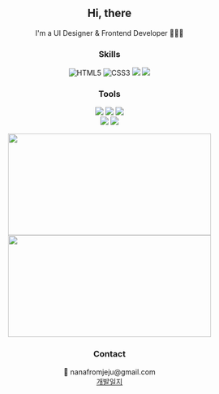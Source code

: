 <h2 align="center">Hi, there</h2>

<p align="center">
  I'm a UI Designer & Frontend Developer 👩🏻‍💻
</p>

<h3 align="center">Skills</h3>

<p align="center">
  <img src="https://img.shields.io/badge/html5-%23E34F26.svg?style=for-the-badge&logo=html5&logoColor=white" alt="HTML5"/>
  <img src="https://img.shields.io/badge/css3-%231572B6.svg?style=for-the-badge&logo=css3&logoColor=white" alt="CSS3"/>
 <img src="https://img.shields.io/badge/javascript-F7DF1E?style=for-the-badge&logo=javascript&logoColor=white">
  <img src="https://img.shields.io/badge/React-61DAFB?style=for-the-badge&logo=React&logoColor=white">
</p>

<h3 align="center">Tools</h3>
<p align="center">
  <img src="https://img.shields.io/badge/adobeaftereffects-55AD9B?style=for-the-badge&logo=adobeaftereffects&logoColor=white">
  <img src="https://img.shields.io/badge/figma-F24E1E?style=for-the-badge&logo=figma&logoColor=white">
  <img src="https://img.shields.io/badge/final cut pro-9999FF?style=for-the-badge&logo=airplayvideo&logoColor=white"><br>
  <img src="https://img.shields.io/badge/adobephotoshop-31A8FF?style=for-the-badge&logo=adobephotoshop&logoColor=white">
  <img src="https://img.shields.io/badge/wordpress-21759B?style=for-the-badge&logo=wordpress&logoColor=white">
</p>

<p align="center">
  <img src="https://github-readme-stats.vercel.app/api/top-langs/?username=nanafromjeju&layout=compact&theme=tokyonight" width="400" height="200"><br>
  <img src="https://github-readme-stats.vercel.app/api?username=nanafromjeju&show_icons=true&theme=tokyonight" width="400" height="200">
</p>


<h3 align="center">Contact</h3>

<p align="center">
  💌 nanafromjeju@gmail.com<br>
  <a href="https://velog.io/@nanafromjeju/posts">개발일지</a>
</p>

